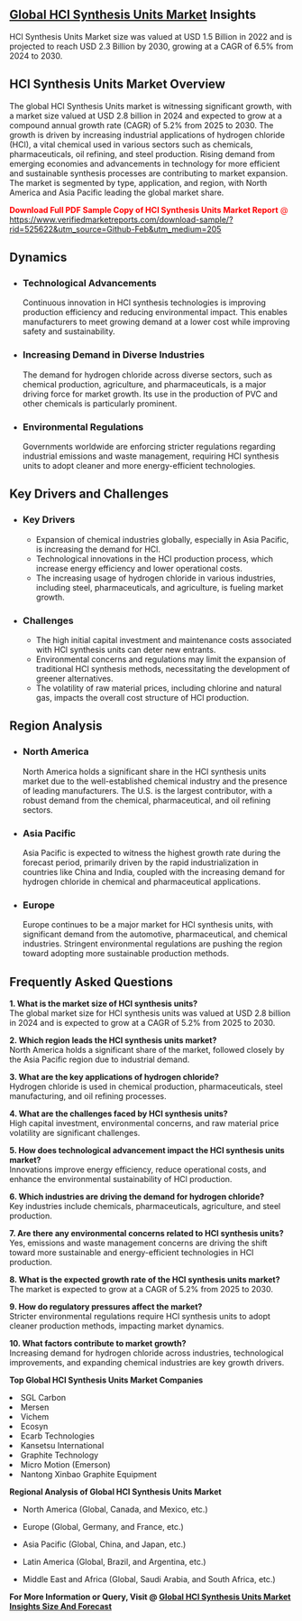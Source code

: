 <h2><a href="https://www.verifiedmarketreports.com/download-sample/?rid=525622&amp;utm_source=Github&amp;utm_medium=205" target="_blank">Global HCl Synthesis Units Market</a> Insights</h2><p>HCl Synthesis Units Market size was valued at USD 1.5 Billion in 2022 and is projected to reach USD 2.3 Billion by 2030, growing at a CAGR of 6.5% from 2024 to 2030.</p><p> <h2>HCl Synthesis Units Market Overview</h2> <p>The global HCl Synthesis Units market is witnessing significant growth, with a market size valued at USD 2.8 billion in 2024 and expected to grow at a compound annual growth rate (CAGR) of 5.2% from 2025 to 2030. The growth is driven by increasing industrial applications of hydrogen chloride (HCl), a vital chemical used in various sectors such as chemicals, pharmaceuticals, oil refining, and steel production. Rising demand from emerging economies and advancements in technology for more efficient and sustainable synthesis processes are contributing to market expansion. The market is segmented by type, application, and region, with North America and Asia Pacific leading the global market share.</p> <p><p><span class=""><span style="color: #ff0000;"><strong>Download Full PDF Sample Copy of HCl Synthesis Units Market Report</strong> @ </span><a href="https://www.verifiedmarketreports.com/download-sample/?rid=525622&amp;utm_source=Github-Feb&amp;utm_medium=205" target="_blank">https://www.verifiedmarketreports.com/download-sample/?rid=525622&amp;utm_source=Github-Feb&amp;utm_medium=205</a></span></p></p> <h2>Dynamics</h2> <ul> <li><h3>Technological Advancements</h3> Continuous innovation in HCl synthesis technologies is improving production efficiency and reducing environmental impact. This enables manufacturers to meet growing demand at a lower cost while improving safety and sustainability.</li> <li><h3>Increasing Demand in Diverse Industries</h3> The demand for hydrogen chloride across diverse sectors, such as chemical production, agriculture, and pharmaceuticals, is a major driving force for market growth. Its use in the production of PVC and other chemicals is particularly prominent.</li> <li><h3>Environmental Regulations</h3> Governments worldwide are enforcing stricter regulations regarding industrial emissions and waste management, requiring HCl synthesis units to adopt cleaner and more energy-efficient technologies.</li> </ul> <h2>Key Drivers and Challenges</h2> <ul> <li><h3>Key Drivers</h3> <ul> <li>Expansion of chemical industries globally, especially in Asia Pacific, is increasing the demand for HCl.</li> <li>Technological innovations in the HCl production process, which increase energy efficiency and lower operational costs.</li> <li>The increasing usage of hydrogen chloride in various industries, including steel, pharmaceuticals, and agriculture, is fueling market growth.</li> </ul> </li> <li><h3>Challenges</h3> <ul> <li>The high initial capital investment and maintenance costs associated with HCl synthesis units can deter new entrants.</li> <li>Environmental concerns and regulations may limit the expansion of traditional HCl synthesis methods, necessitating the development of greener alternatives.</li> <li>The volatility of raw material prices, including chlorine and natural gas, impacts the overall cost structure of HCl production.</li> </ul> </li> </ul> <h2>Region Analysis</h2> <ul> <li><h3>North America</h3> North America holds a significant share in the HCl synthesis units market due to the well-established chemical industry and the presence of leading manufacturers. The U.S. is the largest contributor, with a robust demand from the chemical, pharmaceutical, and oil refining sectors.</li> <li><h3>Asia Pacific</h3> Asia Pacific is expected to witness the highest growth rate during the forecast period, primarily driven by the rapid industrialization in countries like China and India, coupled with the increasing demand for hydrogen chloride in chemical and pharmaceutical applications.</li> <li><h3>Europe</h3> Europe continues to be a major market for HCl synthesis units, with significant demand from the automotive, pharmaceutical, and chemical industries. Stringent environmental regulations are pushing the region toward adopting more sustainable production methods.</li> </ul> <h2>Frequently Asked Questions</h2> <p><strong>1. What is the market size of HCl synthesis units?</strong><br> The global market size for HCl synthesis units was valued at USD 2.8 billion in 2024 and is expected to grow at a CAGR of 5.2% from 2025 to 2030.</p> <p><strong>2. Which region leads the HCl synthesis units market?</strong><br> North America holds a significant share of the market, followed closely by the Asia Pacific region due to industrial demand.</p> <p><strong>3. What are the key applications of hydrogen chloride?</strong><br> Hydrogen chloride is used in chemical production, pharmaceuticals, steel manufacturing, and oil refining processes.</p> <p><strong>4. What are the challenges faced by HCl synthesis units?</strong><br> High capital investment, environmental concerns, and raw material price volatility are significant challenges.</p> <p><strong>5. How does technological advancement impact the HCl synthesis units market?</strong><br> Innovations improve energy efficiency, reduce operational costs, and enhance the environmental sustainability of HCl production.</p> <p><strong>6. Which industries are driving the demand for hydrogen chloride?</strong><br> Key industries include chemicals, pharmaceuticals, agriculture, and steel production.</p> <p><strong>7. Are there any environmental concerns related to HCl synthesis units?</strong><br> Yes, emissions and waste management concerns are driving the shift toward more sustainable and energy-efficient technologies in HCl production.</p> <p><strong>8. What is the expected growth rate of the HCl synthesis units market?</strong><br> The market is expected to grow at a CAGR of 5.2% from 2025 to 2030.</p> <p><strong>9. How do regulatory pressures affect the market?</strong><br> Stricter environmental regulations require HCl synthesis units to adopt cleaner production methods, impacting market dynamics.</p> <p><strong>10. What factors contribute to market growth?</strong><br> Increasing demand for hydrogen chloride across industries, technological improvements, and expanding chemical industries are key growth drivers.</p> </p><p><strong>Top Global HCl Synthesis Units Market Companies</strong></p><div data-test-id=""><p><li>SGL Carbon</li><li> Mersen</li><li> Vichem</li><li> Ecosyn</li><li> Ecarb Technologies</li><li> Kansetsu International</li><li> Graphite Technology</li><li> Micro Motion (Emerson)</li><li> Nantong Xinbao Graphite Equipment</li></p><div><strong>Regional Analysis of&nbsp;Global HCl Synthesis Units Market</strong></div><ul><li dir="ltr"><p dir="ltr">North America&nbsp;(Global, Canada, and Mexico, etc.)</p></li><li dir="ltr"><p dir="ltr">Europe (Global, Germany, and France, etc.)</p></li><li dir="ltr"><p dir="ltr">Asia Pacific&nbsp;(Global, China, and Japan, etc.)</p></li><li dir="ltr"><p dir="ltr">Latin America&nbsp;(Global, Brazil, and Argentina, etc.)</p></li><li dir="ltr">Middle East and Africa&nbsp;(Global, Saudi Arabia, and South Africa, etc.)</li></ul><p><strong>For More Information or Query, Visit @&nbsp;</strong><strong><a href="https://www.verifiedmarketreports.com/product/hcl-synthesis-units-market/?utm_source=Github&amp;utm_medium=205" target="_blank">Global HCl Synthesis Units Market Insights Size And Forecast</a></strong></p></div>

